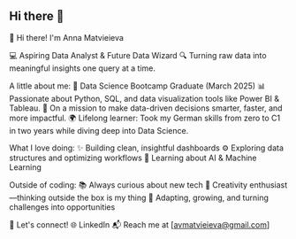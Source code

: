 ## Hi there 👋

👋 Hi there! I'm Anna Matvieieva

💻 Aspiring Data Analyst & Future Data Wizard
🔍 Turning raw data into meaningful insights one query at a time.

A little about me:
🌟 Data Science Bootcamp Graduate (March 2025)
📊 Passionate about Python, SQL, and data visualization tools like Power BI & Tableau.
🎯 On a mission to make data-driven decisions smarter, faster, and more impactful.
🌍 Lifelong learner: Took my German skills from zero to C1 in two years while diving deep into Data Science.

What I love doing:
✨ Building clean, insightful dashboards
⚙️ Exploring data structures and optimizing workflows
🧠 Learning about AI & Machine Learning

Outside of coding:
📚 Always curious about new tech
🎨 Creativity enthusiast—thinking outside the box is my thing
🌱 Adapting, growing, and turning challenges into opportunities

🚀 Let's connect!
🌐 LinkedIn
📬 Reach me at [avmatvieieva@gmail.com]
